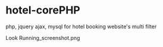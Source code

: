 # hotel-corePHP
php, jquery ajax, mysql for hotel booking website's multi filter


Look Running_screenshot.png
